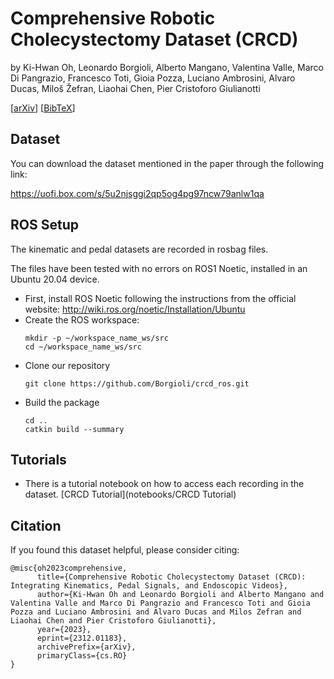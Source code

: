 # Comprehensive Robotic Cholecystectomy Dataset (CRCD)
by Ki-Hwan Oh, Leonardo Borgioli, Alberto Mangano, Valentina Valle, Marco Di Pangrazio, Francesco Toti, Gioia Pozza, Luciano Ambrosini, Alvaro Ducas, Miloš Žefran, Liaohai Chen, Pier Cristoforo Giulianotti

[[arXiv](https://arxiv.org/abs/2312.01183)] [[BibTeX](https://uofi.box.com/s/0cxpk70we719hxcqsdn3bx05lw9yfsth)]

## Dataset

You can download the dataset mentioned in the paper through the following link:

https://uofi.box.com/s/5u2njsggi2qp5og4pg97ncw79anlw1qa

## ROS Setup

The kinematic and pedal datasets are recorded in rosbag files. 

The files have been tested with no errors on ROS1 Noetic, installed in an Ubuntu 20.04 device.

- First, install ROS Noetic following the instructions from the official website: http://wiki.ros.org/noetic/Installation/Ubuntu
- Create the ROS workspace:
  ```
  mkdir -p ~/workspace_name_ws/src
  cd ~/workspace_name_ws/src
  ```
- Clone our repository
  ```
  git clone https://github.com/Borgioli/crcd_ros.git
  ```
- Build the package
  ```
  cd ..
  catkin build --summary
  ```

## Tutorials
- There is a tutorial notebook on how to access each recording in the dataset. [CRCD Tutorial](notebooks/CRCD Tutorial)

## Citation

If you found this dataset helpful, please consider citing: 
```
@misc{oh2023comprehensive,
      title={Comprehensive Robotic Cholecystectomy Dataset (CRCD): Integrating Kinematics, Pedal Signals, and Endoscopic Videos}, 
      author={Ki-Hwan Oh and Leonardo Borgioli and Alberto Mangano and Valentina Valle and Marco Di Pangrazio and Francesco Toti and Gioia Pozza and Luciano Ambrosini and Alvaro Ducas and Milos Zefran and Liaohai Chen and Pier Cristoforo Giulianotti},
      year={2023},
      eprint={2312.01183},
      archivePrefix={arXiv},
      primaryClass={cs.RO}
}
```

